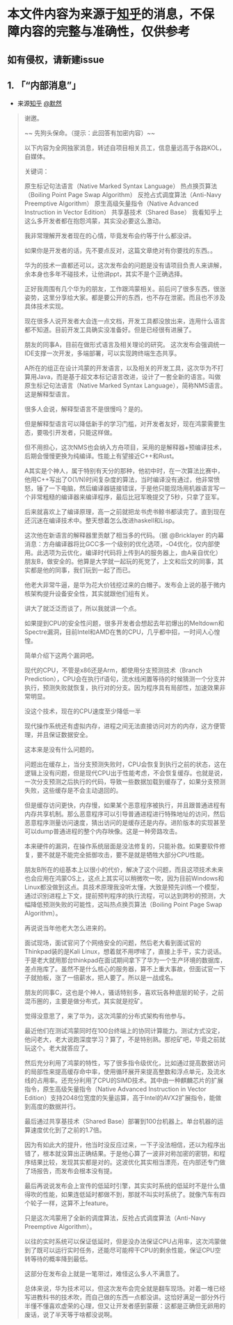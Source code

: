 # 本文件内容为来源于[知乎](zhihu.com)的消息，不保障内容的完整与准确性，仅供参考
## 如有侵权，请新建issue
## 1. 「“内部消息”」
  - 来源[知乎](https://www.zhihu.com/question/339615503/answer/789326145) [@默然](https://www.zhihu.com/people/moranzcw) 
  > 谢邀。 
  > 
  > ~~ 先狗头保命。（提示：此回答有加密内容）~~ 
  >  
  >  
  > 以下内容为全网独家消息，转述自项目相关员工，信息量远高于各路KOL，自媒体。
   > 
   > 关键词：
   > 
   > 原生标记句法语言（Native Marked Syntax Language）
   > 热点换页算法（Boiling Point Page Swap Algorithm）
   > 反抢占式调度算法（Anti-Navy Preemptive Algorithm）
   > 原生高级矢量指令（Native Advanced Instruction in Vector Edition）
   > 共享基技术（Shared Base）
   > 我看知乎上这么多开发者都在抱怨鸿蒙，其实没必要这么激动。
   > 
   > 我非常理解开发者现在的心情，毕竟发布会约等于什么都没讲。
   > 
   > 如果你是开发者的话，先不要点反对，这篇文章绝对有你要找的东西。。
   > 
   > 华为的技术一直都还可以，这次发布会的问题是没有请项目负责人来讲解，余本身也多年不碰技术，让他讲ppt，其实不是个正确选择。
   > 
   > 正好我周围有几个华为的朋友，工作跟鸿蒙相关。前后问了很多东西，很涨姿势，这里分享给大家。都是要公开的东西，也不存在泄密。而且也不涉及具体技术实现。
   > 
   > 现在很多人说开发者大会连一点文档，开发工具都没放出来，连用什么语言都不知道。目前开发工具确实没准备好。但是已经很有进展了。
   > 
   > 朋友的同事A，目前在做形式语言及相关理论的研究。
   > 这次发布会强调统一IDE支撑一次开发，多端部署，可以实现跨终端生态共享。
   > 
   > A所在的组正在设计鸿蒙的开发语言，以及相关的开发工具，这次华为不打算用Java，而是基于超文本标记语言改进，设计了一套全新的语言。叫做原生标记句法语言（Native Marked Syntax Language），简称NMS语言。 这是解释型语言。
   > 
   > 很多人会说，解释型语言不是很慢吗？是的。
   > 
   > 但是解释型语言可以降低新手的学习门槛，对开发者友好，现在鸿蒙需要生态，要吸引开发者，只能这样做。
   > 
   > 但不用担心，这次NMS也会纳入方舟项目，采用的是解释器+预编译技术，后期会慢慢更换为纯编译。性能上有望接近C++和Rust。
   > 
   > A其实是个神人，属于特别有天分的那种，他初中时，在一次算法比赛中，他用C++写出了O(1/N)时间复杂度的算法，当时编译没有通过，他非常愤怒，锤了一下电脑，然后编译器链接错误，于是他只能现场用机器语言写一个非常粗糙的编译器来编译程序，最后比冠军晚提交了5秒，只拿了亚军。
   > 
   > 后来就喜欢上了编译原理，高一之前就把龙书虎书鲸书都读完了。直到现在还沉迷在编译技术中。整天想着怎么改进haskell和Lisp。
   > 
   > 这次他在新语言的解释器里贡献了相当多的代码。（据 @Bricklayer 的内幕消息：方舟编译器将比GCC多一个级别的优化选项，-O4优化，仅内部使用。此选项为云优化，编译时代码将上传到A的服务器上，由A亲自优化）
   > 朋友B，做安全的。他算是大学就一起玩的死党了，上文和后文的同事，其实都是他的同事，我们玩到一起了而已。
   > 
   > 他老大非常牛逼，是华为花大价钱挖过来的白帽子。发布会上说的基于微内核架构提升设备安全性，其实就跟他们组有关。
   > 
   > 讲大了就泛泛而谈了，所以我就讲一个点。
   > 
   > 如果提到CPU的安全性问题，很多开发者会想起去年初爆出的Meltdown和Spectre漏洞，目前Intel和AMD在售的CPU，几乎都中招，一时间人心惶惶。
   > 
   > 简单介绍下这两个漏洞吧。
   > 
   > 现代的CPU，不管是x86还是Arm，都使用分支预测技术（Branch Prediction），CPU会在执行if语句，流水线闲置等待的时候猜测一个分支并执行，预测失败就恢复，执行对的分支。因为程序具有局部性，加速效果非常明显。
   > 
   > 没这个技术，现在的CPU速度至少降低一半
   > 
   > 现代操作系统还有虚拟内存，进程之间无法直接访问对方的内存，这方便管理，并且保证数据安全。
   > 
   > 这本来是没有什么问题的。
   > 
   > 问题出在缓存上，当分支预测失败时，CPU会恢复到执行之前的状态，这在逻辑上没有问题，但是现代CPU出于性能考虑，不会恢复缓存。也就是说，一次分支预测之后执行的代码，导致一些数据加载到缓存了，如果分支预测失败，这些缓存是不会主动退回的。
   > 
   > 但是缓存访问更快，内存慢，如果某个恶意程序被执行，并且跟普通进程有内存共享机制。那么恶意程序可以引导普通进程进行特殊地址的访问，然后恶意程序测量访问速度，猜出访问的是缓存还是内存。进阶版本的实现甚至可以dump普通进程的整个内存映像。这是一种旁路攻击。
   > 
   > 本来硬件的漏洞，在操作系统层面是没法修复的，只能补救。如果要软件修复，要不就是不能完全抵御攻击，要不是就是牺牲大部分CPU性能。
   > 
   > 朋友B所在的组基本上以很小的代价，解决了这个问题，而且这项技术未来也会应用在鸿蒙OS上，这点上其实可以稍微吹一吹，因为目前Windows和Linux都没做到这点。具技术原理我没听太懂，大致是预先训练一个模型，通过识别进程上下文，提前预判程序的执行流程，可以达到跨秒的预测，大幅降低预测失败的可能性，这叫热点换页算法（Boiling Point Page Swap Algorithm）。
   > 
   > 再说说当年他老大怎么进来的。
   > 
   > 面试现场，面试官问了个网络安全的问题，然后老大看到面试官的Thinkpad装的是Kali Linux，想着就不用啰嗦了，直接上手干，实力说话。于是老大就用那台thinkpad在面试期间拿下了华为一个生产环境的数据库，差点拖库了。虽然不是什么核心的服务器，算不上重大事故，但面试官一下子就拍板，涨了一倍薪水，把人要了。所以是一战成名。
   > 
   > 朋友的同事C，这也是个神人，骚话特别多，喜欢玩各种底层的轮子，之前混币圈的，主要是做分布式，其实就是挖矿。
   > 
   > 觉得没意思了，来了华为，这次鸿蒙的分布式架构有他参与。
   > 
   > 最近他们在测试鸿蒙同时在100台终端上的协同计算能力。测试方式没定，他问老大，老大说跑深度学习？算了，不是特别熟。那挖矿吧，毕竟之前就玩这个。老大就答应了。
   > 
   > 然后充分利用了鸿蒙的特性，写了很多指令级优化，比如通过提高数据访问的局部性来提高缓存命中率，使用循环展开来提高整数和浮点单元，及流水线的占用率。还充分利用了CPU的SIMD技术。其中由一种麒麟芯片的扩展指令，原生高级矢量指令（Native Advanced Instruction in Vector Edition）支持2048位宽度的矢量运算，高于Intel的AVX2扩展指令，能做到高度的数据并行。
   > 
   > 最后通过共享基技术（Shared Base）部署到100台机器上。单台机器的运算速度优化到了之前的1.7倍。
   > 
   > 因为有如此大的提升，他当时没反应过来，一下子没法相信，还以为程序出错了，根本就没算出正确结果。于是他心算了一波非对称加密的密钥，和程序结果比较，发现其实都是对的。这波优化其实相当漂亮，在内部还专门做了场报告，而发布会根本没有提。
   > 
   > 最后再说说发布会上宣传的低延时引擎，其实实时系统的低延时不是什么值得吹的性能，如果连低延时都做不到，那就不叫实时系统了。就像汽车有四个轮子一样，这算不上feature。
   > 
   > 只是这次鸿蒙用了全新的调度算法，反抢占式调度算法（Anti-Navy Preemptive Algorithm）。
   > 
   > 以往的实时系统可以保证低延时，但是没办法保证CPU占用率，这次鸿蒙做到了既可以运行实时任务，还能尽可能榨干CPU的剩余性能，保证CPU空转等待的概率降到最低。
   > 
   > 这部分在发布会上就是一笔带过，难怪这么多人不满意了。
   > 
   > 总体来说，华为技术可以，但这次发布会完全就是翻车现场。对着一堆已经写进教科书的技术吹，而自己做的东西一点都没讲。这恰好满足一部分外行半懂不懂喜欢虚荣的心理，但又让开发者感到蒙蔽：这都是正确但无卵用的废话，说了半天等于啥都没说啊。

